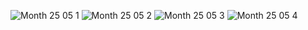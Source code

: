 ![Month 25 05 1](https://github.com/user-attachments/assets/1dce680e-38d6-4051-8bb5-82c95fbe837e)
![Month 25 05 2](https://github.com/user-attachments/assets/bef457b0-890e-418e-bad5-09e027570436)
![Month 25 05 3](https://github.com/user-attachments/assets/120903c4-45e0-4740-9373-6be109df8b29)
![Month 25 05 4](https://github.com/user-attachments/assets/45004029-d1d1-4594-9ea1-959a68db4ad3)
